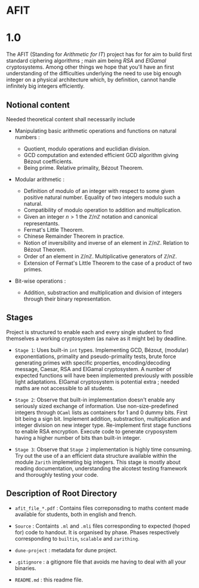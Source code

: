 # AFIT
# 1.0

The AFIT (Standing for *Arithmetic for IT*) project has for for aim to
build first standard ciphering algorithms ; main aim being *RSA* and
*ElGamal* cryptosystems. Among other things we hope that you'll have
an first understanding of the difficulties underlying the need to use
big enough integer on a physical architecture which, by definition,
cannot handle infinitely big integers efficiently.

## Notional content

Needed theoretical content shall necessarily include

- Manipulating basic arithmetic operations and functions on
  natural numbers :

    - Quotient, modulo operations and euclidian division.
    - GCD computation and extended efficient GCD algorithm giving
      Bézout coefficients.
    - Being prime. Relative primality, Bézout Theorem.

- Modular arithmetic :
    - Definition of modulo of an integer with respect to some given
      positive natural number. Equality of two integers modulo such
      a natural.
    - Compatibility of modulo operation to addition and
      multiplication.
    - Given an integer $n > 1$ the $\mathbb{Z}/n\mathbb{Z}$ notation
      and canonical representants.
    - Fermat's Little Theorem.
    - Chinese Remainder Theorem in practice.
    - Notion of inversibility and inverse of an element in
      $\mathbb{Z}/n\mathbb{Z}$.
      Relation to Bézout Theorem.
    - Order of an element in $\mathbb{Z}/n\mathbb{Z}$. Multiplicative
      generators of $\mathbb{Z}/n\mathbb{Z}$.
    - Extension of Fermat's Little Theorem to the case of a product
      of two primes.

- Bit-wise operations :
    - Addition, substraction and multiplication and division of
      integers through their binary representation.

## Stages

Project is structured to enable each and every single student to find
themselves a working cryptosystem (as naive as it might be) by
deadline.

- `Stage 1`: Uses built-in `int` types. Implementing GCD, Bézout,
  (modular) exponentiations, primality and pseudo-primality tests,
  brute force generating primes with specific properties,
  encoding/decoding message, Caesar, RSA and ElGamal cryptosystem. A
  number of expected functions will have been implemented previously
  with possible light adaptations. ElGamal cryptosystem is potential
  extra ; needed maths are not accessible to all students.

- `Stage 2`: Observe that built-in implementation doesn't enable any
  seriously sized exchange of information. Use non-size-predefined
  integers through `OCaml` lists as containers for $1$ and $0$ dummy
  bits. First bit being a sign bit. Implement addition, substraction,
  multiplication and integer division on new integer
  type. Re-implement first stage functions to enable RSA
  encryption. Execute code to generate cryposystem having a higher
  number of bits than built-in integer.

- `Stage 3`: Observe that `Stage 2` implementation is highly time
  consuming. Try out the use of a an efficient data structure
  available within the module `Zarith` implemeting big integers. This
  stage is mostly about reading documentation, understanding the
  alcotest testing framework and thoroughly testing your code.

## Description of Root Directory

- `afit_file_*.pdf` : Contains files correponsding to maths content
  made available for students, both in english and french.

- `Source` : Containts ``.ml`` and ``.mli`` files corresponding to
  expected (hoped for) code to handout. It is organised by
  phase. Phases respectively corresponding to ``builtin``,
  ``scalable`` and ``zarithing``.

- `dune-project` : metadata for dune project.

- `.gitignore` : a gitignore file that avoids me having to deal with all your binaries.

- `README.md` : this readme file.
